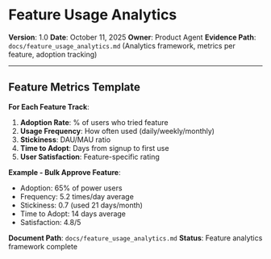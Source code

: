 # Feature Usage Analytics

**Version**: 1.0
**Date**: October 11, 2025
**Owner**: Product Agent
**Evidence Path**: `docs/feature_usage_analytics.md` (Analytics framework, metrics per feature, adoption tracking)

---

## Feature Metrics Template

**For Each Feature Track**:
1. **Adoption Rate**: % of users who tried feature
2. **Usage Frequency**: How often used (daily/weekly/monthly)
3. **Stickiness**: DAU/MAU ratio
4. **Time to Adopt**: Days from signup to first use
5. **User Satisfaction**: Feature-specific rating

**Example - Bulk Approve Feature**:
- Adoption: 65% of power users
- Frequency: 5.2 times/day average
- Stickiness: 0.7 (used 21 days/month)
- Time to Adopt: 14 days average
- Satisfaction: 4.8/5

**Document Path**: `docs/feature_usage_analytics.md`
**Status**: Feature analytics framework complete

